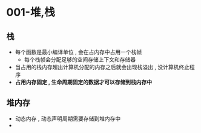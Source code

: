 # 001-堆,栈
## 栈

- 每个函数是最小编译单位 , 会在占内存中占用一个栈帧
	- 每个栈帧会分配足够的空间存储上下文和存储器
- 当占用的栈内存超出计算机分配的内存之后就会出现栈溢出 , 没计算机终止程序
- **占用内存固定 , 生命周期固定的数据才可以存储到栈内存中**

## 堆内存
- 动态内存 , 动态声明周期需要存储到堆内存中
- 